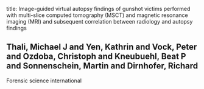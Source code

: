 title: Image-guided virtual autopsy findings of gunshot victims performed with multi-slice computed tomography (MSCT) and magnetic resonance imaging (MRI) and subsequent correlation between radiology and autopsy findings

## Thali, Michael J and Yen, Kathrin and Vock, Peter and Ozdoba, Christoph and Kneubuehl, Beat P and Sonnenschein, Martin and Dirnhofer, Richard
Forensic science international

